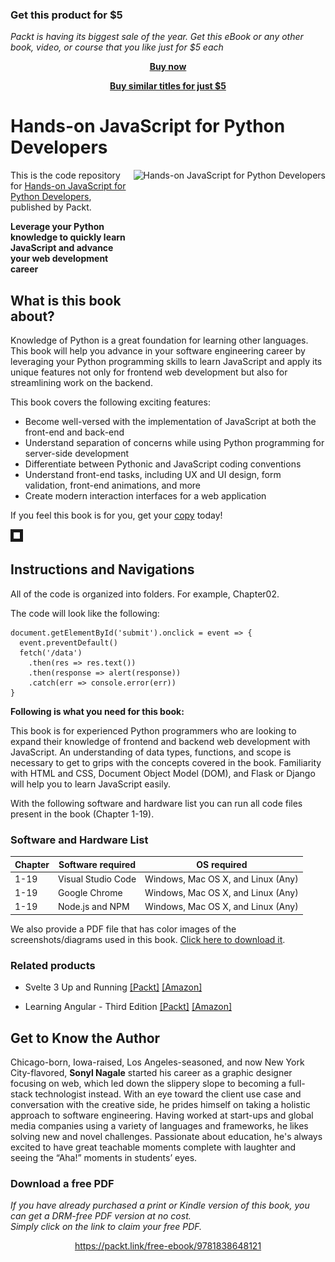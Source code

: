 
### Get this product for $5

<i>Packt is having its biggest sale of the year. Get this eBook or any other book, video, or course that you like just for $5 each</i>


<b><p align='center'>[Buy now](https://packt.link/9781838648121)</p></b>


<b><p align='center'>[Buy similar titles for just $5](https://subscription.packtpub.com/search)</p></b>


# Hands-on JavaScript for Python Developers

<a href="https://www.packtpub.com/product/hands-on-javascript-for-python-developers/9781838648121?utm_source=github&utm_medium=repository&utm_campaign=9781838648121"><img src="https://packt-type-cloud.s3.amazonaws.com/uploads/sites/3634/2020/09/Cover.png" alt="Hands-on JavaScript for Python Developers" height="256px" align="right"></a>

This is the code repository for [Hands-on JavaScript for Python Developers](https://www.packtpub.com/product/hands-on-javascript-for-python-developers/9781838648121?utm_source=github&utm_medium=repository&utm_campaign=9781838648121), published by Packt.

**Leverage your Python knowledge to quickly learn JavaScript and advance your web development career**

## What is this book about?
Knowledge of Python is a great foundation for learning other languages. This book will help you advance in your software engineering career by leveraging your Python programming skills to learn JavaScript and apply its unique features not only for frontend web development but also for streamlining work on the backend.

This book covers the following exciting features: 
* Become well-versed with the implementation of JavaScript at both the front-end and back-end
* Understand separation of concerns while using Python programming for server-side development
* Differentiate between Pythonic and JavaScript coding conventions
* Understand front-end tasks, including UX and UI design, form validation, front-end animations, and more
* Create modern interaction interfaces for a web application

If you feel this book is for you, get your [copy](https://www.amazon.com/dp/1838648127) today!

<a href="https://www.packtpub.com/?utm_source=github&utm_medium=banner&utm_campaign=GitHubBanner"><img src="https://raw.githubusercontent.com/PacktPublishing/GitHub/master/GitHub.png" 
alt="https://www.packtpub.com/" border="5" /></a>


## Instructions and Navigations
All of the code is organized into folders. For example, Chapter02.

The code will look like the following:
```
document.getElementById('submit').onclick = event => {
  event.preventDefault()
  fetch('/data')
    .then(res => res.text())
    .then(response => alert(response))
    .catch(err => console.error(err))
}
```

**Following is what you need for this book:**

This book is for experienced Python programmers who are looking to expand their knowledge of frontend and backend web development with JavaScript. An understanding of data types, functions, and scope is necessary to get to grips with the concepts covered in the book. Familiarity with HTML and CSS, Document Object Model (DOM), and Flask or Django will help you to learn JavaScript easily.

With the following software and hardware list you can run all code files present in the book (Chapter 1-19).

### Software and Hardware List

| Chapter  | Software required                   | OS required                        |
| -------- | ------------------------------------| -----------------------------------|
| 1-19     | Visual Studio Code                  | Windows, Mac OS X, and Linux (Any) |
| 1-19     | Google Chrome                       | Windows, Mac OS X, and Linux (Any) |
| 1-19     | Node.js and NPM                     | Windows, Mac OS X, and Linux (Any) |


We also provide a PDF file that has color images of the screenshots/diagrams used in this book. [Click here to download it](https://static.packt-cdn.com/downloads/9781838648121_ColorImages.pdf).

### Related products <Other books you may enjoy>
* Svelte 3 Up and Running [[Packt]](https://www.packtpub.com/product/svelte-3-up-and-running/9781839213625?utm_source=github&utm_medium=repository&utm_campaign=9781839213625) [[Amazon]](https://www.amazon.com/dp/1839213620)

* Learning Angular - Third Edition [[Packt]](https://www.packtpub.com/product/learning-angular-third-edition/9781839210662?utm_source=github&utm_medium=repository&utm_campaign=9781839210662) [[Amazon]](https://www.amazon.com/dp/1839210664)

## Get to Know the Author
Chicago-born, Iowa-raised, Los Angeles-seasoned, and now New York City-flavored, **Sonyl Nagale** started his career as a graphic designer focusing on web, which led down the slippery slope to becoming a full-stack technologist instead. With an eye toward the client use case and conversation with the creative side, he prides himself on taking a holistic approach to software engineering. Having worked at start-ups and global media companies using a variety of languages and frameworks, he likes solving new and novel challenges. Passionate about education, he's always excited to have great teachable moments complete with laughter and seeing the “Aha!” moments in students’ eyes.

### Download a free PDF

 <i>If you have already purchased a print or Kindle version of this book, you can get a DRM-free PDF version at no cost.<br>Simply click on the link to claim your free PDF.</i>
<p align="center"> <a href="https://packt.link/free-ebook/9781838648121">https://packt.link/free-ebook/9781838648121 </a> </p>